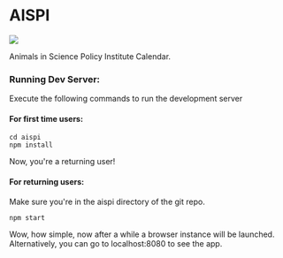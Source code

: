 # AISPI

![](https://img.shields.io/badge/Development-In%20Progress-yellow.svg) 

Animals in Science Policy Institute Calendar.


### Running Dev Server:

Execute the following commands to run the development server

#### For first time users:

```
cd aispi
npm install
```

Now, you're a returning user!


#### For returning users:

Make sure you're in the aispi directory of the git repo.
```
npm start
```
Wow, how simple, now after a while a browser instance will be launched. Alternatively, you can go to localhost:8080 to see the app. 